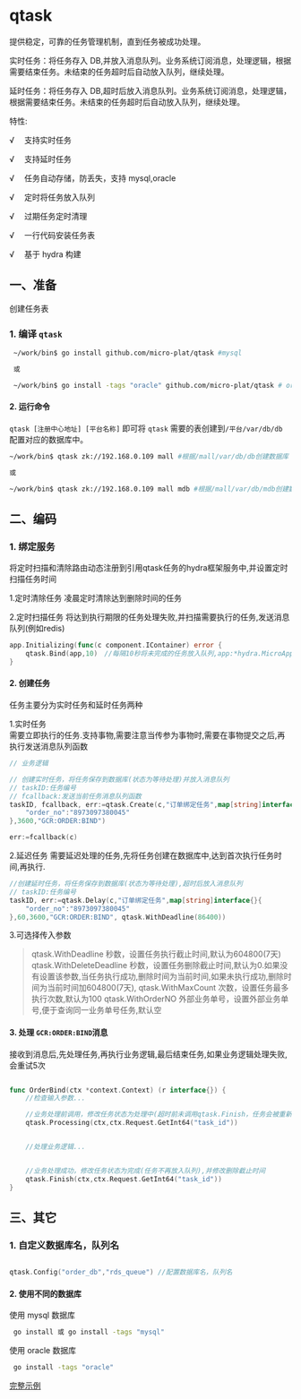 # qtask

提供稳定，可靠的任务管理机制，直到任务被成功处理。

实时任务：将任务存入 DB,并放入消息队列。业务系统订阅消息，处理逻辑，根据需要结束任务。未结束的任务超时后自动放入队列，继续处理。

延时任务：将任务存入 DB,超时后放入消息队列。业务系统订阅消息，处理逻辑，根据需要结束任务。未结束的任务超时后自动放入队列，继续处理。

特性:

√ 　支持实时任务

√ 　支持延时任务

√ 　任务自动存储，防丢失，支持 mysql,oracle

√ 　定时将任务放入队列

√ 　过期任务定时清理

√ 　一行代码安装任务表

√ 　基于 hydra 构建

## 一、准备

创建任务表

### 1. 编译 `qtask`

```sh
 ~/work/bin$ go install github.com/micro-plat/qtask #mysql

 或

 ~/work/bin$ go install -tags "oracle" github.com/micro-plat/qtask # oracle

```

#### 2. 运行命令

`qtask [注册中心地址] [平台名称]` 即可将 `qtask` 需要的表创建到`/平台/var/db/db` 配置对应的数据库中。

```sh
~/work/bin$ qtask zk://192.168.0.109 mall #根据/mall/var/db/db创建数据库

或

~/work/bin$ qtask zk://192.168.0.109 mall mdb #根据/mall/var/db/mdb创建数据库

```

## 二、编码

### 1. 绑定服务

将定时扫描和清除路由动态注册到引用qtask任务的hydra框架服务中,并设置定时扫描任务时间

1.定时清除任务
凌晨定时清除达到删除时间的任务

2.定时扫描任务
将达到执行期限的任务处理失败,并扫描需要执行的任务,发送消息队列(例如redis)

```go
app.Initializing(func(c component.IContainer) error {
    qtask.Bind(app,10)　//每隔10秒将未完成的任务放入队列,app:*hydra.MicroApp
}

```

#### 2. 创建任务

任务主要分为实时任务和延时任务两种  

1.实时任务  
需要立即执行的任务.支持事物,需要注意当传参为事物时,需要在事物提交之后,再执行发送消息队列函数

```go
// 业务逻辑

// 创建实时任务，将任务保存到数据库(状态为等待处理)并放入消息队列
// taskID:任务编号
// fcallback:发送当前任务消息队列函数
taskID, fcallback, err:=qtask.Create(c,"订单绑定任务",map[string]interface{}{
    "order_no":"8973097380045"
},3600,"GCR:ORDER:BIND")

err:=fcallback(c)
```

2.延迟任务
需要延迟处理的任务,先将任务创建在数据库中,达到首次执行任务时间,再执行.

```go
//创建延时任务，将任务保存到数据库(状态为等待处理),超时后放入消息队列
// taskID:任务编号
taskID, err:=qtask.Delay(c,"订单绑定任务",map[string]interface{}{
    "order_no":"8973097380045"
},60,3600,"GCR:ORDER:BIND", qtask.WithDeadline(86400))
```

3.可选择传入参数
> qtask.WithDeadline  秒数，设置任务执行截止时间,默认为604800(7天)
> qtask.WithDeleteDeadline 秒数，设置任务删除截止时间,默认为0.如果没有设置该参数,当任务执行成功,删除时间为当前时间,如果未执行成功,删除时间为当前时间加604800(7天),
> qtask.WithMaxCount 次数，设置任务最多执行次数,默认为100
> qtask.WithOrderNO 外部业务单号，设置外部业务单号,便于查询同一业务单号任务,默认空

#### 3. 处理 `GCR:ORDER:BIND`消息

接收到消息后,先处理任务,再执行业务逻辑,最后结束任务,如果业务逻辑处理失败,会重试5次

```go

func OrderBind(ctx *context.Context) (r interface{}) {
    //检查输入参数...

    //业务处理前调用，修改任务状态为处理中(超时前未调用qtask.Finish，任务会被重新放入队列)
    qtask.Processing(ctx,ctx.Request.GetInt64("task_id"))


    //处理业务逻辑...


    //业务处理成功，修改任务状态为完成(任务不再放入队列),并修改删除截止时间
    qtask.Finish(ctx,ctx.Request.GetInt64("task_id"))
}

```

## 三、其它

### 1. 自定义数据库名，队列名

```go

qtask.Config("order_db","rds_queue") //配置数据库名，队列名

```

#### 2. 使用不同的数据库

使用 mysql 数据库

```sh
 go install 或 go install -tags "mysql"

```

使用 oracle 数据库

```sh
 go install -tags "oracle"

```

[完整示例](https://github.com/micro-plat/qtask/tree/master/examples/flowserver)
